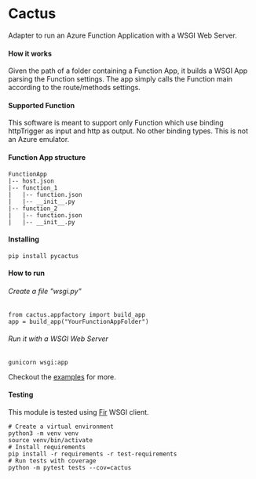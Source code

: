 # Cactus
Adapter to run an Azure Function Application with a WSGI Web Server.

#### How it works
Given the path of a folder containing a Function App, it builds a WSGI App parsing the Function settings. The app simply calls the Function main according to the route/methods settings.

#### Supported Function
This software is meant to support only Function which use binding httpTrigger as input and http as output. No other binding types. This is not an Azure emulator.

#### Function App structure
```
FunctionApp
|-- host.json
|-- function_1
|	|-- function.json
|	|-- __init__.py
|-- function_2
|	|-- function.json
|	|-- __init__.py
```

#### Installing
```
pip install pycactus
```

#### How to run

###### Create a file "wsgi.py"
```
from cactus.appfactory import build_app
app = build_app("YourFunctionAppFolder")
```
###### Run it with a WSGI Web Server
```
gunicorn wsgi:app
```
Checkout the [examples](https://github.com/Claudjos/cactus/tree/main/examples) for more.

#### Testing
This module is tested using [Fir](https://pypi.org/project/pyfir/) WSGI client.
```
# Create a virtual environment 
python3 -m venv venv
source venv/bin/activate
# Install requirements
pip install -r requirements -r test-requirements
# Run tests with coverage
python -m pytest tests --cov=cactus
```